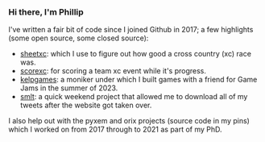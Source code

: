 ### Hi there, I'm Phillip

I've written a fair bit of code since I joined Github in 2017; a few highlights (some open source, some closed source):

- [sheetxc](https://sheetxc.vercel.app/): which I use to figure out how good a cross country (xc) race was.
- [scorexc](https://scorexc.vercel.app/): for scoring a team xc event while it's progress.
- [kelpgames](https://kelpgames.itch.io/): a moniker under which I built games with a friend for Game Jams in the summer of 2023.
- [smlt](https://github.com/pc494/smlt): a quick weekend project that allowed me to download all of my tweets after the website got taken over.

I also help out with the pyxem and orix projects (source code in my pins) which I worked on from 2017 through to 2021 as part of my PhD.
